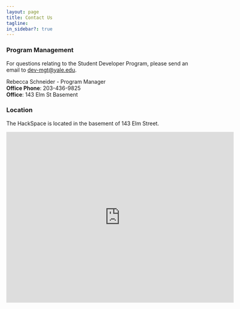 ```yaml
---
layout: page
title: Contact Us
tagline:
in_sidebar?: true
---
```


### Program Management

For questions relating to the Student Developer Program, please send an email to
[dev-mgt@yale.edu](mailto:dev-mgt@yale.edu).

Rebecca Schneider - Program Manager<br />
**Office Phone**: 203-436-9825<br />
**Office**: 143 Elm St Basement

### Location

The HackSpace is located in the basement of 143 Elm Street.
<iframe src="https://www.google.com/maps/embed?pb=!1m18!1m12!1m3!1d2996.989125562159!2d-72.92761104832606!3d41.30910017916968!2m3!1f0!2f0!3f0!3m2!1i1024!2i768!4f13.1!3m3!1m2!1s0x89e7d9b45328a89b%3A0x8d8e1a4433c88b08!2s143+Elm+St%2C+New+Haven%2C+CT+06511!5e0!3m2!1sen!2sus!4v1552571475322" width="600" height="450" frameborder="0" style="border:0" allowfullscreen></iframe>
